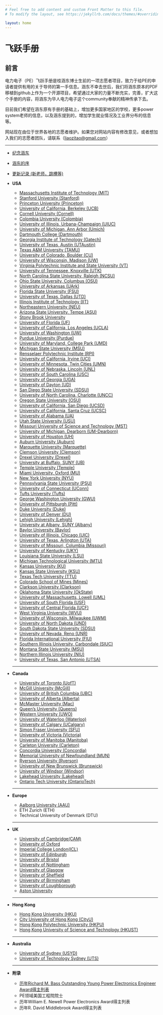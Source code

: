```yaml
---
# Feel free to add content and custom Front Matter to this file.
# To modify the layout, see https://jekyllrb.com/docs/themes/#overriding-theme-defaults

layout: home
---
```

# 飞跃手册

## **前言**

电力电子（PE）飞跃手册是桂涵东博士生前的一项志愿者项目，致力于给PE的申请者提供有用的关于导师的第一手信息。涵东不幸去世后，我们将涵东原本的PDF移植到github上作为一个开源项目，希望通过大家的力量不断充实，完善，扩大这个手册的内容，将涵东为华人电力电子这个community奉献的精神传承下去。

目前我们希望在涵东原有手册的基础上，增加更多国家地区的学校，更多power system老师的信息，以及涵东提到的，增加学生就业情况及工业界分布的信息等。

网站现在由位于世界各地的志愿者维护。如果您对网站内容有修改意见，或者想加入我们的志愿者团队，请联系（liaozitao@gmail.com）

---

* [纪念涵东](https://handonggui.github.io/)
* [涵东的序](https://zliao555.github.io/my-site/handong_intro)
* [更新记录 (新老师，跳槽等)](https://zliao555.github.io/my-site/updates)

* **USA**
  * [Massachusetts Institute of Technology (MIT)](https://zliao555.github.io/my-site/mit)
  * [Stanford University (Stanford)](https://zliao555.github.io/my-site/stanford)
  * [Princeton University (Princeton)](https://zliao555.github.io/my-site/princeton) 
  * [University of California, Berkeley (UCB)](https://zliao555.github.io/my-site/ucb) 
  * [Cornell University (Cornell)](https://zliao555.github.io/my-site/cornell) 
  * [Colombia University (Colombia)](https://zliao555.github.io/my-site/colombia) 
  * [University of Illinois, Urbana-Champaign (UIUC)](https://zliao555.github.io/my-site/uiuc)
  * [University of Michigan, Ann Arbor (Umich)](https://zliao555.github.io/my-site/umich) 
  * [Dartmouth College (Dartmouth)](https://zliao555.github.io/my-site/dartmouth) 
  * [Georgia Institute of Technology (Gatech)](https://zliao555.github.io/my-site/gatech) 
  * [University of Texas, Austin (UTAustin)](https://zliao555.github.io/my-site/utaustin)
  * [Texas A&M University (TAMU)](https://zliao555.github.io/my-site/tamu) 
  * [University of Colorado, Boulder (CU)](https://zliao555.github.io/my-site/cuboulder)
  * [University of Wisconsin, Madison (UW)](https://zliao555.github.io/my-site/uwmadison)
  * [Virginia Polytechnic Institute and State University (VT)](https://zliao555.github.io/my-site/vt) 
  * [University of Tennessee, Knoxville (UTK)](https://zliao555.github.io/my-site/utk) 
  * [North Carolina State University, Raleigh (NCSU)](https://zliao555.github.io/my-site/ncsu) 
  * [Ohio State University, Columbus (OSU)](https://zliao555.github.io/my-site/ohio-state) 
  * [University of Arkansas (UArk)](https://zliao555.github.io/my-site/uark)  
  * [Florida State University (FSU)](https://zliao555.github.io/my-site/fsu) 
  * [University of Texas, Dallas (UTD)](https://zliao555.github.io/my-site/utd) 
  * [Illinois Institute of Technology (IIT)](https://zliao555.github.io/my-site/iit)
  * [Northeastern University (NEU)](https://zliao555.github.io/my-site/neu)
  * [Arizona State University, Tempe (ASU)](https://zliao555.github.io/my-site/asu)
  * [Stony Brook University](https://zliao555.github.io/my-site/stony)
  * [University of Florida (UF)](https://zliao555.github.io/my-site/uf) 
  * [University of California, Los Angeles (UCLA)](https://zliao555.github.io/my-site/ucla)
  * [University of Washington (UW)](https://zliao555.github.io/my-site/uw) 
  * [Purdue University (Purdue)](https://zliao555.github.io/my-site/purdue)
  * [University of Maryland, College Park (UMD)](https://zliao555.github.io/my-site/umd)
  * [Michigan State University (MSU)](https://zliao555.github.io/my-site/michigan-state)
  * [Rensselaer Polytechnic Institute (RPI)](https://zliao555.github.io/my-site/rpi)
  * [University of California, Irvine (UCI)](https://zliao555.github.io/my-site/uci)
  * [University of Minnesota, Twin Cities (UMN)](https://zliao555.github.io/my-site/umn) 
  * [University of Nebraska, Lincoln (UNL)](https://zliao555.github.io/my-site/nebraska) 
  * [University of South Carolina (USC)](https://zliao555.github.io/my-site/USC)
  * [University of Georgia (UGA)](https://zliao555.github.io/my-site/UGA)
  * [University of Dayton (UD)](https://zliao555.github.io/my-site/dayton)
  * [San Diego State University (SDSU)](https://zliao555.github.io/my-site/SDSU)
  * [University of North Carolina, Charlotte (UNCC)](https://zliao555.github.io/my-site/UNCC) 
  * [Oregon State University (OSU)](https://zliao555.github.io/my-site/oregon)
  * [University of California, San Diego (UCSD)](https://zliao555.github.io/my-site/UCSD)
  * [University of California, Santa Cruz (UCSC)](https://zliao555.github.io/my-site/UCSC)
  * [University of Alabama (UA)](https://zliao555.github.io/my-site/UA)
  * [Utah State University (USU)](https://zliao555.github.io/my-site/USU)
  * [Missouri University of Science and Technology (MST)](https://zliao555.github.io/my-site/MST)
  * [University of Michigan, Dearborn (UM-Dearborn)](https://zliao555.github.io/my-site/UMDearborn)
  * [University of Houston (UH)](https://zliao555.github.io/my-site/UH)
  * [Auburn University (Auburn)](https://zliao555.github.io/my-site/Auburn)
  * [Marquette University (Marquette)](https://zliao555.github.io/my-site/marquette)
  * [Clemson University (Clemson)](https://zliao555.github.io/my-site/clemson) 
  * [Drexel University (Drexel)](https://zliao555.github.io/my-site/drexel)
  * [University at Buffalo, SUNY (UB)](https://zliao555.github.io/my-site/buffalo)
  * [Temple University (Temple)](https://zliao555.github.io/my-site/temple)
  * [Miami University, Oxford (MU)](https://zliao555.github.io/my-site/miami)
  * [New York University (NYU)](https://zliao555.github.io/my-site/nyu)
  * [Pennsylvania State University (PSU)](https://zliao555.github.io/my-site/psu)
  * [University of Connecticut (UConn)](https://zliao555.github.io/my-site/uconn)
  * [Tufts University (Tufts)](https://zliao555.github.io/my-site/tufts)
  * [George Washington University (GWU)](https://zliao555.github.io/my-site/gwu)
  * [University of Pittsburgh (Pitt)](https://zliao555.github.io/my-site/pitt)
  * [Duke University (Duke)](https://zliao555.github.io/my-site/duke) 
  * [University of Denver (DU)](https://zliao555.github.io/my-site/denver) 
  * [Lehigh University (Lehigh)](https://zliao555.github.io/my-site/lehigh)
  * [University at Albany, SUNY (Albany)](https://zliao555.github.io/my-site/albany) 
  * [Baylor University (Baylor)](https://zliao555.github.io/my-site/baylor) 
  * [University of Illinois, Chicago (UIC)](https://zliao555.github.io/my-site/uic) 
  * [University of Texas, Arlington (UTA)](https://zliao555.github.io/my-site/uta) 
  * [University of Missouri, Columbia (Missouri)](https://zliao555.github.io/my-site/missouri) 
  * [University of Kentucky (UKY)](https://zliao555.github.io/my-site/uky) 
  * [Louisiana State University (LSU)](https://zliao555.github.io/my-site/lsu) 
  * [Michigan Technological University (MTU)](https://zliao555.github.io/my-site/mtu)  
  * [Kansas University (KU)](https://zliao555.github.io/my-site/ku)
  * [Kansas State University (KSU)](https://zliao555.github.io/my-site/ksu) 
  * [Texas Tech University (TTU)](https://zliao555.github.io/my-site/ttu) 
  * [Colorado School of Mines (Mines)](https://zliao555.github.io/my-site/mines) 
  * [Clarkson University (Clarkson)](https://zliao555.github.io/my-site/clarkson) 
  * [Oklahoma State University (OkState)](https://zliao555.github.io/my-site/okstate) 
  * [University of Massachusetts, Lowell (UML)](https://zliao555.github.io/my-site/uml) 
  * [University of South Florida (USF)](https://zliao555.github.io/my-site/usf) 
  * [University of Central Florida (UCF)](https://zliao555.github.io/my-site/ucf)
  * [West Virginia University (WVU)](https://zliao555.github.io/my-site/wvu) 
  * [University of Wisconsin, Milwaukee (UWM)](https://zliao555.github.io/my-site/uwmil)
  * [University of North Dakota (UND)](https://zliao555.github.io/my-site/und)
  * [South Dakota State University (SDSU)](https://zliao555.github.io/my-site/SDASU) 
  * [University of Nevada, Reno (UNR)](https://zliao555.github.io/my-site/unr)
  * [Florida International University (FIU)](https://zliao555.github.io/my-site/fiu)
  * [Southern Illinois University, Carbondale (SIUC)](https://zliao555.github.io/my-site/siuc)
  * [Montana State University (MSU)](https://zliao555.github.io/my-site/montana)
  * [Northern Illinois University (NIU)](https://zliao555.github.io/my-site/niu)
  * [University of Texas, San Antonio (UTSA)](https://zliao555.github.io/my-site/utsa)
  
  ---
  
* **Canada** 
  * [University of Toronto (UofT)](https://zliao555.github.io/my-site/UofT)
  * [McGill University (McGill)](https://zliao555.github.io/my-site/McGill)
  * [University of British Columbia (UBC)](https://zliao555.github.io/my-site/ubc) 
  * [University of Alberta (Alberta)](https://zliao555.github.io/my-site/Alberta)
  * [McMaster University (Mac)](https://zliao555.github.io/my-site/Mac)
  * [Queen’s University (Queens)](https://zliao555.github.io/my-site/Queens)
  * [Western University (UWO)](https://zliao555.github.io/my-site/UWO)
  * [University of Waterloo (Waterloo)](https://zliao555.github.io/my-site/Waterloo) 
  * [University of Calgary (UCalgary)](https://zliao555.github.io/my-site/UCalgary)
  * [Simon Fraser University (SFU)](https://zliao555.github.io/my-site/SFU)
  * [University of Victoria (Victoria)](https://zliao555.github.io/my-site/Victoria)
  * [University of Manitoba (Manitoba)](https://zliao555.github.io/my-site/Manitoba)
  * [Carleton University (Carleton)](https://zliao555.github.io/my-site/Carleton)
  * [Concordia University (Concordia)](https://zliao555.github.io/my-site/Concordia)
  * [Memorial University of Newfoundland (MUN)](https://zliao555.github.io/my-site/MUN)
  * [Ryerson University (Ryerson)](https://zliao555.github.io/my-site/Ryerson)
  * [University of New Brunswick (Brunswick)](https://zliao555.github.io/my-site/Brunswick)
  * [University of Windsor (Windsor)](https://zliao555.github.io/my-site/Windsor)
  * [Lakehead University (Lakehead)](https://zliao555.github.io/my-site/Lakehead)
  * [Ontario Tech University (OntarioTech)](https://zliao555.github.io/my-site/OntarioTech)
 
  ---
  
* **Europe**
  * [Aalborg University (AAU)](https://zliao555.github.io/my-site/AAU)
  * ETH Zurich (ETH)
  * Technical University of Denmark (DTU)
  
  ---
  
* **UK**  
  * [University of Cambridge(CAM)](https://zliao555.github.io/my-site/ucam-uk)
  * [University of Oxford](https://zliao555.github.io/my-site/Oxford)
  * [Imperial College London(ICL)](https://zliao555.github.io/my-site/icl-uk)
  * [University of Edinburgh](https://zliao555.github.io/my-site/edinburgh-UK)
  * [University of Bristol](https://zliao555.github.io/my-site/bristol-UK)
  * [University of Nottingham](https://zliao555.github.io/my-site/nott-uk)
  * [University of Glasgow](https://zliao555.github.io/my-site/glasgow-uk)
  * [University of Sheffield](https://zliao555.github.io/my-site/sheff-uk)
  * [University of Birmingham](https://zliao555.github.io/my-site/Birmingham-uk)
  * [University of Loughborough](https://zliao555.github.io/my-site/Loughborough-uk)
  * [Aston University](https://zliao555.github.io/my-site/Aston-uk)
  
  ---
  
* **Hong Kong**
  * [Hong Kong University (HKU)](https://zliao555.github.io/my-site/hku)
  * [City University of Hong Kong (CityU)](https://zliao555.github.io/my-site/cityu)
  * [Hong Kong Polytechnic University (HKPU)](https://zliao555.github.io/my-site/polyu)
  * [Hong Kong University of Science and Technology (HKUST)](https://zliao555.github.io/my-site/hkust)
  
  ---
  
* **Australia**
  * [University of Sydney (USYD)](https://zliao555.github.io/my-site/usyd)
  * [University of Technology Sydney (UTS)](https://zliao555.github.io/my-site/uts)
  
  ---
  
* **附录** 
  * [历年Richard M. Bass Outstanding Young Power Electronics Engineer Award得主列表](https://zliao555.github.io/my-site/bass)
  * PE领域美国工程院院士 
  * 历年William E. Newell Power Electronics Award得主列表 
  * 历年R. David Middlebrook Award得主列表 
 
